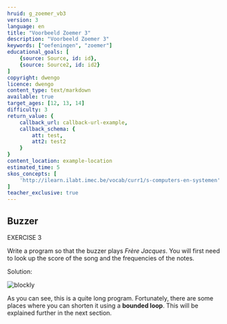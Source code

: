 ```yaml
---
hruid: g_zoemer_vb3
version: 3
language: en
title: "Voorbeeld Zoemer 3"
description: "Voorbeeld Zoemer 3"
keywords: ["oefeningen", "zoemer"]
educational_goals: [
    {source: Source, id: id}, 
    {source: Source2, id: id2}
]
copyright: dwengo
licence: dwengo
content_type: text/markdown
available: true
target_ages: [12, 13, 14]
difficulty: 3
return_value: {
    callback_url: callback-url-example,
    callback_schema: {
        att: test,
        att2: test2
    }
}
content_location: example-location
estimated_time: 5
skos_concepts: [
    'http://ilearn.ilabt.imec.be/vocab/curr1/s-computers-en-systemen'
]
teacher_exclusive: true
---
```

## Buzzer

EXERCISE 3

Write a program so that the buzzer plays *Frère Jacques*. You will first need to look up the score of the song and the frequencies of the notes.

Solution:

![blockly](@learning-object/zoemer_m3/en/3)

<div class="alert alert-box alert-success">
As you can see, this is a quite long program. Fortunately, there are some places where you can shorten it using a <strong>bounded loop</strong>. This will be explained further in the next section.
</div>